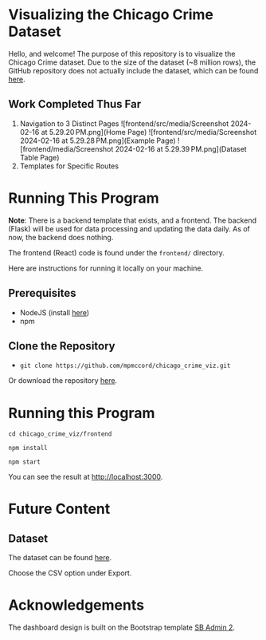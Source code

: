 # Visualizing the Chicago Crime Dataset

Hello, and welcome! The purpose of this repository is to visualize the Chicago Crime dataset.
Due to the size of the dataset (~8 million rows), the GitHub repository does not actually include the dataset, which can be found [here](https://data.cityofchicago.org/Public-Safety/Crimes-2001-to-Present/ijzp-q8t2/about_data).

##  Work Completed Thus Far

1.  Navigation to 3 Distinct Pages
![frontend/src/media/Screenshot 2024-02-16 at 5.29.20 PM.png](Home Page)
![frontend/src/media/Screenshot 2024-02-16 at 5.29.28 PM.png](Example Page)
![frontend/media/Screenshot 2024-02-16 at 5.29.39 PM.png](Dataset Table Page)
2.  Templates for Specific Routes
# Running This Program

__Note__: There is a backend template that exists, and a frontend.
The backend (Flask) will be used for data processing and updating the data daily. As of now, the backend does nothing.

The frontend (React) code is found under the `frontend/` directory.

Here are instructions for running it locally on your machine.

## Prerequisites

-  NodeJS (install [here](https://nodejs.org/en))
-  npm

## Clone the Repository
-  `git clone https://github.com/mpmccord/chicago_crime_viz.git`

Or download the repository [here](https://github.com/mpmccord/chicago_crime_viz/archive/refs/heads/main.zip).

# Running this Program

`cd chicago_crime_viz/frontend`

`npm install`

`npm start`

You can see the result at [http://localhost:3000](http://localhost:3000).


#  Future Content

## Dataset

The dataset can be found [here](https://data.cityofchicago.org/Public-Safety/Crimes-2001-to-Present/ijzp-q8t2/about_data).

Choose the CSV option under Export.

#  Acknowledgements

The dashboard design is built on the Bootstrap template [SB Admin 2](https://startbootstrap.com/theme/sb-admin-2).